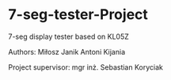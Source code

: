 # 7-seg-tester-Project
7-seg display tester based on KL05Z

Authors:
Miłosz Janik
Antoni Kijania

Project supervisor:
mgr inż. Sebastian Koryciak
